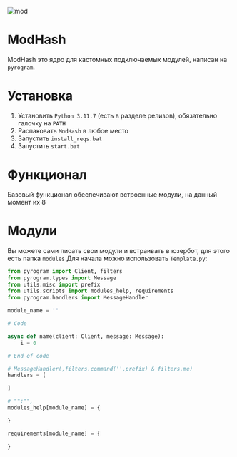 ![mod](https://github.com/NoBanOnlyZXC/ModHash/assets/155289158/a1c81646-688d-410d-9d02-adef32ec1094)
# ModHash
ModHash это ядро для кастомных подключаемых модулей, написан на `pyrogram`.

# Установка
1. Установить `Python 3.11.7` (есть в разделе релизов), обязательно галочку на `PATH`
2. Распаковать `ModHash` в любое место
3. Запустить `install_reqs.bat`
4. Запустить `start.bat`

# Функционал
Базовый функционал обеспечивают встроенные модули, на данный момент их 8

# Модули
Вы можете сами писать свои модули и встраивать в юзербот, для этого есть папка `modules`
Для начала можно использовать `Template.py`:

```python
from pyrogram import Client, filters
from pyrogram.types import Message
from utils.misc import prefix
from utils.scripts import modules_help, requirements
from pyrogram.handlers import MessageHandler

module_name = ''

# Code

async def name(client: Client, message: Message):
    i = 0

# End of code

# MessageHandler(,filters.command('',prefix) & filters.me)
handlers = [

]

# "":"",
modules_help[module_name] = {

}

requirements[module_name] = {
    
}
```
